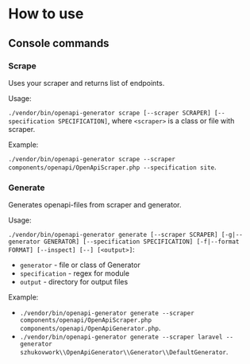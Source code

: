 # How to use

## Console commands
### Scrape
Uses your scraper and returns list of endpoints.

Usage:

`./vendor/bin/openapi-generator scrape [--scraper SCRAPER] [--specification SPECIFICATION]`, where `<scraper>` is a class or file with scraper.

Example:

`./vendor/bin/openapi-generator scrape --scraper components/openapi/OpenApiScraper.php --specification site`.

### Generate
Generates openapi-files from scraper and generator.

Usage:

`./vendor/bin/openapi-generator generate [--scraper SCRAPER] [-g|--generator GENERATOR] [--specification SPECIFICATION] [-f|--format FORMAT] [--inspect] [--] [<output>]`:

- `generator` - file or class of Generator
- `specification` - regex for module
- `output` - directory for output files

Example:

- `./vendor/bin/openapi-generator generate --scraper components/openapi/OpenApiScraper.php components/openapi/OpenApiGenerator.php`.
- `./vendor/bin/openapi-generator generate --scraper laravel --generator szhukovwork\\OpenApiGenerator\\Generator\\DefaultGenerator`.

